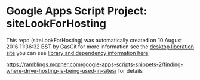 # Google Apps Script Project: siteLookForHosting
This repo (siteLookForHosting) was automatically created on 10 August 2016 11:36:32 BST by GasGit
for more information see the [desktop liberation site](https://ramblings.mcpher.com/drive-sdk-and-github/getting-your-apps-scripts-to-github/ "desktop liberation")
you can see [library and dependency information here](dependencies.md)

https://ramblings.mcpher.com/google-apps-scripts-snippets-2/finding-where-drive-hosting-is-being-used-in-sites/ for details
